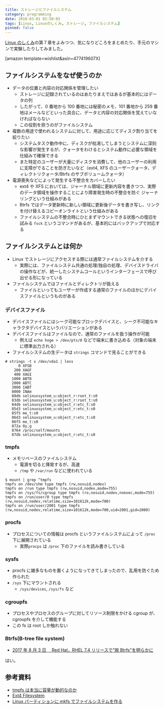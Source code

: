 ```yaml
---
title: ストレージとファイルシステム
category: programming
date: 2018-03-01 02:50:03
tags: [Linux, Linuxのしくみ, ストレージ, ファイルシステム]
pinned: false
---
```


[Linux のしくみ](http://amzn.to/2t3uUPQ)の第７章をよみつつ、気になりどころをまとめたり、手元のマシンで実験したりしてみました。

[amazon template=wishlist&asin=477419607X]

## ファイルシステムをなぜ使うのか

- データの位置と内容の対応関係を管理したい
  - ストレージに記録されているのはあたりまえではあるが基本的にはデータの列
  - したがって、0 番地から 100 番地には秘密のメモ、101 番地から 259 番地はメールなどといった具合に、データと内容の対応関係を覚えていなければならない
  - この役割を担うのがファイルシステム
- 複数の用途で使われるシステムに対して、用途に応じてディスク割り当てを絞りたい
  - システムタスク動作中に、ディスクが枯渇してしまうとシステムに深刻な影響が発生するが、クォータをわけるとシステム動作に必要な領域を仕組みで確保できる
  - また特定のユーザーが大量にディスクを消費して、他のユーザーの利用に支障がでることを防ぎたいなど（ext4, XFS のユーザークォータ、ディレクトリクォータ/Btrfs のサブボリュームクォータ）
- 電源喪失などによって発生する不整合をカバーしたい
  - ext4 や XFS においては、ジャーナル領域に更新内容を書きつつ、実際のデータ領域を操作することにより障害発生時の不整合を防ぐ ジャーナリングという仕組みがある
  - Btrfs ではデータ更新時に新しい領域に更新後データを書き写し、リンクを付け替えるコピーオンライトという仕組みがある
  - ファイルシステムの不整合時にひとまずマウントできる状態への復旧を試みる `fsck` というコマンドがあるが、基本的にはバックアップで対応する

## ファイルシステムとは何か

- Linux でストレージにアクセスする際には通常ファイルシステムを介する
  - 実際には、ファイルシステム共通の処理/独自の処理、デバイスドライバの操作などが、統一したシステムコールというインターフェースで呼び出せる形になっている
- ファイルシステムではファイルとディレクトリが扱える
  - ファイルといってもユーザーが作成する通常のファイルのほかにデバイスファイルというものがある

### デバイスファイル

- デバイスファイルにはシーク可能なブロックデバイスと、シーク不可能なキャラクタデバイスというバリエーションがある
- デバイスファイルはファイルなので、通常のファイルを扱う操作が可能
  - 例えば `echo hoge > /dev/pts/0` などで端末に書き込める（対象の端末に標準出力される）
- ファイルシステムの生データは `strings` コマンドで見ることができる

```
# strings -t x /dev/vda1 | less
      0 XFSB
    200 XAGF
    400 XAGI
   1000 ABTB
   2000 ABTC
   3000 IABT
   8000 INAm
   80db selinuxsystem_u:object_r:root_t:s0
   83db selinuxsystem_u:object_r:root_t:s0
   84db selinuxsystem_u:object_r:etc_t:s0
   85d3 selinuxsystem_u:object_r:etc_t:s0
   85f5 me_t:s0
   86d3 selinuxsystem_u:object_r:etc_t:s0
   86f5 me_t:s0
   872a Oy,g
   8764 /proc/self/mounts
   87db selinuxsystem_u:object_r:etc_t:s0
```

### tmpfs

- メモリベースのファイルシステム
  - 電源を切ると揮発するが、高速
  - `/tmp` や `/var/run` などに使われている

```
$ mount | grep ^tmpfs
tmpfs on /dev/shm type tmpfs (rw,nosuid,nodev)
tmpfs on /run type tmpfs (rw,nosuid,nodev,mode=755)
tmpfs on /sys/fs/cgroup type tmpfs (ro,nosuid,nodev,noexec,mode=755)
tmpfs on /run/user/0 type tmpfs (rw,nosuid,nodev,relatime,size=101612k,mode=700)
tmpfs on /run/user/2001 type tmpfs (rw,nosuid,nodev,relatime,size=101612k,mode=700,uid=2001,gid=2000)
```

### procfs

- プロセスについての情報は procfs というファイルシステムによって `/proc` 下に展開されている
  - 実際`procps` は `/proc` 下のファイルを読み書きしている

### sysfs

- procfs に雑多なものを置くようになってきてしまったので、乱用を防ぐため作られた
- `/sys` 下にマウントされる
  - `/sys/devices`, `/sys/fs` など

### cgroupfs

- プロセスやプロセスのグループに対してリソース制限をかける cgroup が、cgroupfs を介して機能する
- この fs は root しか触れない

### Btrfs(B-tree file system)

- [2017 年 8 月 3 日　 Red Hat，RHEL 7.4 リリースで"脱 Btrfs"を明らかに](http://gihyo.jp/admin/clip/01/linux_dt/201708/03?ard=1520518192)

はい。

## 参考資料

- [tmpfs は本当に容量が動的なのか](http://d.hatena.ne.jp/naoya/20060217/1140176470)
- [Ext4 Filesystem](https://www.kernel.org/doc/Documentation/filesystems/ext4.txt)
- [Linux パーティションに mkfs でファイルシステムを作る](http://kazmax.zpp.jp/linux_beginner/mkfs.html)
